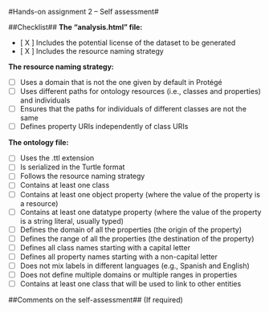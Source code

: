 #Hands-on assignment 2 – Self assessment#

##Checklist##
**The “analysis.html” file:**
- [ X ] Includes the potential license of the dataset to be generated
- [ X ] Includes the resource naming strategy

**The resource naming strategy:**
- [  ] Uses a domain that is not the one given by default in Protégé
- [  ] Uses different paths for ontology resources (i.e., classes and properties) and individuals
- [  ] Ensures that the paths for individuals of different classes are not the same
- [  ] Defines property URIs independently of class URIs

**The ontology file:**
- [  ] Uses the .ttl extension
- [  ] Is serialized in the Turtle format
- [  ] Follows the resource naming strategy
- [  ] Contains at least one class
- [  ] Contains at least one object property (where the value of the property is a resource)
- [  ] Contains at least one datatype property (where the value of the property is a string literal, usually typed)
- [  ] Defines the domain of all the properties (the origin of the property)
- [  ] Defines the range of all the properties (the destination of the property)
- [  ] Defines all class names starting with a capital letter
- [  ] Defines all property names starting with a non-capital letter
- [  ] Does not mix labels in different languages (e.g., Spanish and English)
- [  ] Does not define multiple domains or multiple ranges in properties
- [  ] Contains at least one class that will be used to link to other entities

##Comments on the self-assessment## (If required)